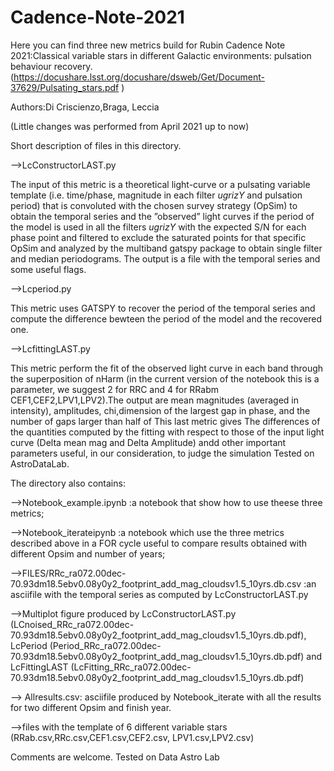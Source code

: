 # Cadence-Note-2021
Here you can find three  new metrics build for Rubin Cadence Note 2021:Classical variable stars in different Galactic environments: pulsation behaviour recovery.
(https://docushare.lsst.org/docushare/dsweb/Get/Document-37629/Pulsating_stars.pdf )

Authors:Di Criscienzo,Braga, Leccia

(Little changes was performed from April 2021 up to now)

Short description of files in this directory.


-->LcConstructorLAST.py

The input of this metric is a theoretical light-curve or a pulsating variable template 
(i.e. time/phase, magnitude in each filter $ugrizY$ and pulsation period) that is convoluted with the chosen survey strategy 
(OpSim) to obtain the temporal series and  the ”observed” light curves if the period of the model is used in all the filters $ugrizY$ with the expected S/N for each phase point and  filtered to exclude the saturated points for that specific OpSim and analyzed by the multiband gatspy package to obtain single filter and median periodograms. The output is a file with the temporal series and some useful flags.


-->Lcperiod.py


This metric uses GATSPY to recover the period of the temporal series and compute the difference bewteen the period of the model and the recovered one.


-->LcfittingLAST.py

This metric perform  the fit of the observed light curve in each band through the superposition of nHarm (in the current version of the notebook this is a parameter, we suggest 2 for RRC and 4 for RRabm CEF1,CEF2,LPV1,LPV2).The output are  mean magnitudes (averaged in intensity), amplitudes, chi,dimension of the largest gap in phase, and the number of gaps larger than half of 
This last metric gives The differences of the quantities  computed by the fitting with respect to those of the input light curve (Delta mean mag and Delta Amplitude) andd other important parameters useful, in our consideration, to judge the simulation
Tested on AstroDataLab.

The directory also contains:

-->Notebook_example.ipynb :a notebook that  show how to use theese three metrics;

-->Notebook_iterateipynb :a notebook which use the three metrics described above  in a FOR cycle useful to compare results obtained with  different Opsim and number of years;

-->FILES/RRc_ra072.00dec-70.93dm18.5ebv0.08y0y2_footprint_add_mag_cloudsv1.5_10yrs.db.csv  :an  asciifile with the temporal series as computed by LcConstructorLAST.py 

-->Multiplot figure produced by  LcConstructorLAST.py (LCnoised_RRc_ra072.00dec-70.93dm18.5ebv0.08y0y2_footprint_add_mag_cloudsv1.5_10yrs.db.pdf), LcPeriod (Period_RRc_ra072.00dec-70.93dm18.5ebv0.08y0y2_footprint_add_mag_cloudsv1.5_10yrs.db.pdf) and LcFittingLAST (LcFitting_RRc_ra072.00dec-70.93dm18.5ebv0.08y0y2_footprint_add_mag_cloudsv1.5_10yrs.db.pdf)
 
--> Allresults.csv: asciifile  produced by Notebook_iterate with all the results for two different Opsim and finish year.

-->files with the template of 6 different variable stars (RRab.csv,RRc.csv,CEF1.csv,CEF2.csv, LPV1.csv,LPV2.csv)


Comments are welcome. 
Tested on Data Astro Lab


